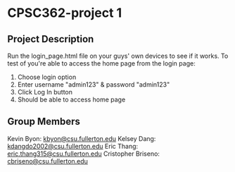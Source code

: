 # CPSC362-project 1

## Project Description
Run the login_page.html file on your guys' own devices to see if it works.
To test of you're able to access the home page from the login page:
1. Choose login option
2. Enter username "admin123" & password "admin123"
3. Click Log In button
4. Should be able to access home page

## Group Members
Kevin Byon: kbyon@csu.fullerton.edu
Kelsey Dang: kdangdo2002@csu.fullerton.edu
Eric Thang: eric.thang315@csu.fullerton.edu
Cristopher Briseno: cbriseno@csu.fullerton.edu
